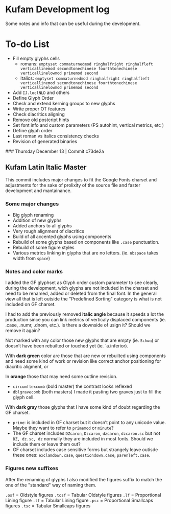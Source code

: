 # Kufam Development log

Some notes and info that can be useful during the development.

# To-do List
- Fill empty glyphs cells
    + romans: `emptyset commaturnedmod ringhalfright ringhalfleft verticallinemod secondtonechinese fourthtonechinese verticallinelowmod primemod second`
    + italics: `emptyset commaturnedmod ringhalfright ringhalfleft verticallinemod secondtonechinese fourthtonechinese verticallinelowmod primemod second`
- Add `IJ.loclNLD` and others
- Define Glyph Order
- Check and extend kerning groups to new glyphs
- Write proper OT features
- Check diacritics aligning
- Remove old postcript hints
- Set font info and custom parameters (PS autohint, vertical metrics, etc )
- Define glyph order
- Last roman vs italics consistency checks
- Revision of generated binaries


### Thursday December 13 | Commit c73de2a

## Kufam Latin Italic Master 

This commit includes major changes to fit the Google Fonts charset and adjustments for the sake of prolixity of the source file and faster development and mantainance.

### Some major changes

- Big glyph renaming
- Addition of new glyphs
- Added anchors to all glyphs
- Very rough alignment of diacritics
- Build of all accented glyphs using components
- Rebuild of some glyphs based on components like `.case` punctuation.
- Rebuild of some figure styles
- Various metrics linking in glyphs that are no letters. (ie. `nbspace` takes width from `space`)

### Notes and color marks

I added the GF glyphset as Glyph order custom parameter to see clearly, during the development, wich glyphs are not included in the charset and need to be renamed, added or deleted from the final font. In the general view all that is left outside the "Predefined Sorting" category is what is not included on GF charset.

I had to add the previously removed **italic angle** because it speeds a lot the production since you can link metrics of verticaly displaced components (ie. .case, .numr, .dnom, etc.). Is there a downside of usign it? Should we remove it again?

Not marked with any color those new glyphs that are empty (ie. `Schwa`) or doesn’t have been rebuilted or touched yet (ie. `a.inferior).

With **dark green** color are those that are new or rebuilted using components and need some kind of work or revision like correct anchor positioning for diacritic aligment, or 

In **orange** those that may need some outline revision.

- `circumflexcomb` (bold master) the contrast looks reflexed
- `dblgravecomb` (both masters) I made it pasting two graves just to fill the glyph cell.  

With **dark gray** those glyphs that I have some kind of doubt regarding the GF charset.

- `prime`: is included in GF charset but it doesn’t point to any unicode value. Maybe they want to refer to `primemod` or `minute`?
- The GF charset includes `DZcaron`, `Dzcaron`, `dzcaron`, `dzcaron.sc` but not `DZ, dz.sc, dz` normally they are included in most fonts. Should we include them or leave them out?
- GF charset includes case sensitive forms but strangely leave outisde these ones: `exclamdown.case`, `questiondown.case`, `parenleft.case`. 

### Figures new suffixes

After the renaming of glyphs I also modified the figures suffix to match the one of the "standard" way of naming them.

`.osf`  = Oldstyle figures
`.tosf` = Tabular Oldstyle figures
`.lf`   = Proportional Lining figure
`.tf`   = Tabular Lining figure
`.psc`  = Proportional Smallcaps figures
`.tsc`  = Tabular Smallcaps figures




